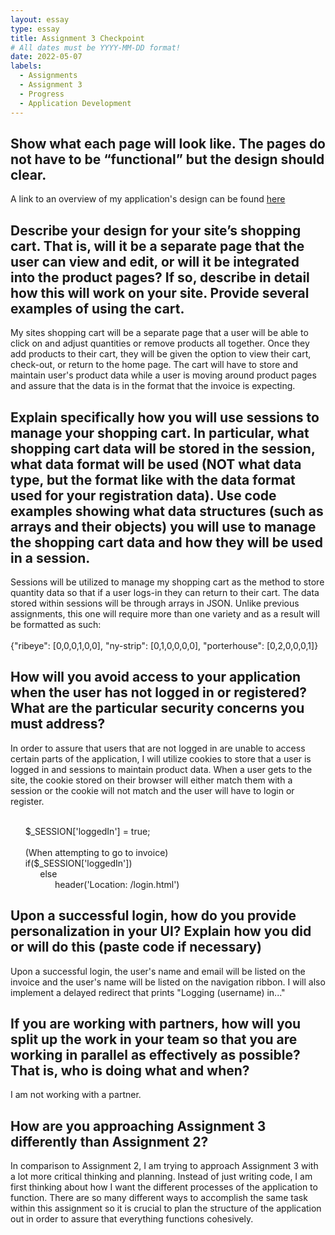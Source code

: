 ```yaml
---
layout: essay
type: essay
title: Assignment 3 Checkpoint
# All dates must be YYYY-MM-DD format!
date: 2022-05-07
labels:
  - Assignments
  - Assignment 3
  - Progress
  - Application Development
---
```


## Show what each page will look like. The pages do not have to be “functional” but the design should clear. 

A link to an overview of my application's design can be found [here](https://youtu.be/VEo_R92c4Icm)

## Describe your design for your site’s shopping cart. That is, will it be a separate page that the user can view and edit, or will it be integrated into the product pages? If so, describe in detail how this will work on your site. Provide several examples of using the cart.

My sites shopping cart will be a separate page that a user will be able to click on and adjust quantities or remove products all together. Once they add products to their cart, they will be given the option to view their cart, check-out, or return to the home page. The cart will have to store and maintain user's product data while a user is moving around product pages and assure that the data is in the format that the invoice is expecting. 

## Explain specifically how you will use sessions to manage your shopping cart. In particular, what shopping cart data will be stored in the session, what data format will be used (NOT what data type, but the format like with the data format used for your registration data). Use code examples showing what data structures (such as arrays and their objects) you will use to manage the shopping cart data and how they will be used in a session.

Sessions will be utilized to manage my shopping cart as the method to store quantity data so that if a user logs-in they can return to their cart. The data stored within sessions will be through arrays in JSON. Unlike previous assignments, this one will require more than one variety and as a result will be formatted as such:
<br>
<br>
{"ribeye": [0,0,0,1,0,0], "ny-strip": [0,1,0,0,0,0], "porterhouse": [0,2,0,0,0,1]}

## How will you avoid access to your application when the user has not logged in or registered? What are the particular security concerns you must address?

In order to assure that users that are not logged in are unable to access certain parts of the application, I will utilize cookies to store that a user is logged in and sessions to maintain product data. When a user gets to the site, the cookie stored on their browser will either match them with a session or the cookie will not match and the user will have to login or register. 

<br>
&nbsp;&nbsp;&nbsp;&nbsp;&nbsp;&nbsp;$_SESSION['loggedIn'] = true;
<br>
<br>
&nbsp;&nbsp;&nbsp;&nbsp;&nbsp;&nbsp;(When attempting to go to invoice)
<br>
&nbsp;&nbsp;&nbsp;&nbsp;&nbsp;&nbsp;if($_SESSION['loggedIn'])
<br>
&nbsp;&nbsp;&nbsp;&nbsp;&nbsp;&nbsp;&nbsp;&nbsp;&nbsp;&nbsp;&nbsp;&nbsp;else
<br>
&nbsp;&nbsp;&nbsp;&nbsp;&nbsp;&nbsp;&nbsp;&nbsp;&nbsp;&nbsp;&nbsp;&nbsp;&nbsp;&nbsp;&nbsp;&nbsp;&nbsp;&nbsp;header('Location: /login.html')

## Upon a successful login, how do you provide personalization in your UI? Explain how you did or will do this (paste code if necessary)

Upon a successful login, the user's name and email will be listed on the invoice and the user's name will be listed on the navigation ribbon. I will also implement a delayed redirect that prints "Logging (username) in..."

## If you are working with partners, how will you split up the work in your team so that you are working in parallel as effectively as possible? That is, who is doing what and when?

I am not working with a partner.

## How are you approaching Assignment 3 differently than Assignment 2?

In comparison to Assignment 2, I am trying to approach Assignment 3 with a lot more critical thinking and planning. Instead of just writing code, I am first thinking about how I want the different processes of the application to function. There are so many different ways to accomplish the same task within this assignment so it is crucial to plan the structure of the application out in order to assure that everything functions cohesively. 

<br>
<br>
